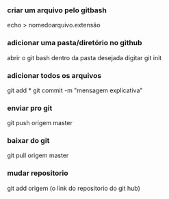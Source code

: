 ### criar um arquivo pelo gitbash

echo > nomedoarquivo.extensão



### adicionar uma pasta/diretório no github

abrir o git bash dentro da pasta desejada
digitar git init

### adicionar todos os arquivos 

git add *
git commit -m "mensagem explicativa"

### enviar pro git

git push origem master



### baixar do git

git pull origem master



### mudar repositorio

git add origem (o link do repositorio do git hub)
